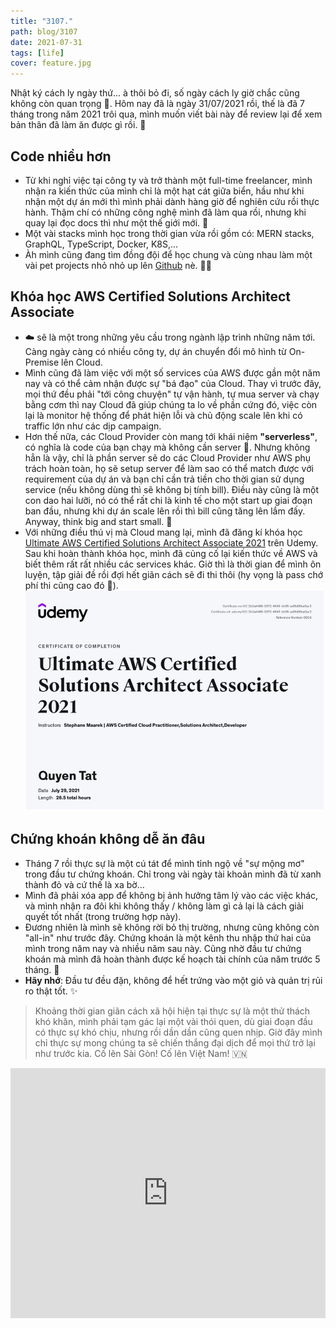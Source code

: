 ```yaml
---
title: "3107."
path: blog/3107
date: 2021-07-31
tags: [life]
cover: feature.jpg
---
```


Nhật ký cách ly ngày thứ... à thôi bỏ đi, số ngày cách ly giờ chắc cũng không còn quan trọng 🥲. Hôm nay đã là ngày 31/07/2021 rồi, thế là đã 7 tháng trong năm 2021 trôi qua, mình muốn viết bài này để review lại để xem bản thân đã làm ăn được gì rồi. 👻

## Code nhiều hơn
- Từ khi nghỉ việc tại công ty và trở thành một full-time freelancer, mình nhận ra kiến thức của mình chỉ là một hạt cát giữa biển, hầu như khi nhận một dự án mới thì mình phải dành hàng giờ để nghiên cứu rồi thực hành. Thậm chí có những công nghệ mình đã làm qua rồi, nhưng khi quay lại đọc docs thì như một thế giới mới. 👀
- Một vài stacks mình học trong thời gian vừa rồi gồm có: MERN stacks, GraphQL, TypeScript, Docker, K8S,...
- Àh mình cũng đang tìm đồng đội để học chung và cùng nhau làm một vài pet projects nhỏ nhỏ up lên [Github](https://github.com/tvqqq) nè. 🤜🤛

## Khóa học AWS Certified Solutions Architect Associate
- ☁️ sẽ là một trong những yêu cầu trong ngành lập trình những năm tới. Càng ngày càng có nhiều công ty, dự án chuyển đổi mô hình từ On-Premise lên Cloud.
- Mình cũng đã làm việc với một số services của AWS được gần một năm nay và có thể cảm nhận được sự "bá đạo" của Cloud. Thay vì trước đây, mọi thứ đều phải "tới công chuyện" tự vận hành, tự mua server và chạy bằng cơm thì nay Cloud đã giúp chúng ta lo về phần cứng đó, việc còn lại là monitor hệ thống để phát hiện lỗi và chủ động scale lên khi có traffic lớn như các dịp campaign. 
- Hơn thế nữa, các Cloud Provider còn mang tới khái niệm **"serverless"**, có nghĩa là code của bạn chạy mà không cần server 🥸. Nhưng không hẳn là vậy, chỉ là phần server sẽ do các Cloud Provider như AWS phụ trách hoàn toàn, họ sẽ setup server để làm sao có thể match được với requirement của dự án và bạn chỉ cần trả tiền cho thời gian sử dụng service (nếu không dùng thì sẽ không bị tính bill). Điều này cũng là một con dao hai lưỡi, nó có thể rất chi là kinh tế cho một start up giai đoạn ban đầu, nhưng khi dự án scale lên rồi thì bill cũng tăng lên lắm đấy. Anyway, think big and start small. 💪
- Với những điều thú vị mà Cloud mang lại, mình đã đăng kí khóa học [Ultimate AWS Certified Solutions Architect Associate 2021](https://www.udemy.com/share/102CZ72@PkdgV0tgWlYOdk9HBHR1fj1HY1RiYA==/) trên Udemy. Sau khi hoàn thành khóa học, mình đã củng cố lại kiến thức về AWS và biết thêm rất rất nhiều các services khác. Giờ thì là thời gian để mình ôn luyện, tập giải đề rồi đợi hết giãn cách sẽ đi thi thôi (hy vọng là pass chớ phí thi cũng cao đó 🙏).
![](./aws-saa-udemy.jpeg)

## Chứng khoán không dễ ăn đâu
- Tháng 7 rồi thực sự là một cú tát để mình tỉnh ngộ về "sự mộng mơ" trong đầu tư chứng khoán. Chỉ trong vài ngày tài khoản mình đã từ xanh thành đỏ và cứ thế là xa bờ...
- Mình đã phải xóa app để không bị ảnh hưởng tâm lý vào các việc khác, và mình nhận ra đôi khi không thấy / không làm gì cả lại là cách giải quyết tốt nhất (trong trường hợp này).
- Đương nhiên là mình sẽ không rời bỏ thị trường, nhưng cũng không còn "all-in" như trước đây. Chứng khoán là một kênh thu nhập thứ hai của mình trong năm nay và nhiều năm sau này. Cũng nhờ đầu tư chứng khoán mà mình đã hoàn thành được kế hoạch tài chính của năm trước 5 tháng. 🥳
- **Hãy nhớ**: Đầu tư đều đặn, không để hết trứng vào một giỏ và quản trị rủi ro thật tốt. ✨

> Khoảng thời gian giãn cách xã hội hiện tại thực sự là một thử thách khó khăn, mình phải tạm gác lại một vài thói quen, dù giai đoạn đầu có thực sự khó chịu, nhưng rồi dần dần cũng quen nhịp. Giờ đây mình chỉ thực sự mong chúng ta sẽ chiến thắng đại dịch để mọi thứ trở lại như trước kia. Cố lên Sài Gòn! Cố lên Việt Nam! 🇻🇳

<iframe width="100%" height="400px" src="https://www.youtube.com/embed/2EaxlZMEOeY" frameborder="0" allow="accelerometer; autoplay; clipboard-write; encrypted-media; gyroscope; picture-in-picture" allowfullscreen></iframe>
